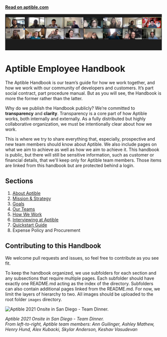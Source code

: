 **[Read on aptible.com](https://www.aptible.com/handbook)**

![Aptible Team Image](/images/zoom.png "Aptible Team Image")

# Aptible Employee Handbook
The Aptible Handbook is our team’s guide for how we work together, and how we work with our community of developers and customers. It’s part social contract, part procedure manual. But as you will see, the Handbook is more the former rather than the latter.

Why do we publish the Handbook publicly? We’re committed to **transparency** and **clarity**. Transparency is a core part of how Aptible works, both internally and externally. As a fully distributed but highly collaborative organization, we must be intentionally clear about how we work.

This is where we try to share everything that, especially, prospective and new team members should know about Aptible. We also include pages on what we aim to achieve as well as how we aim to achieve it. This handbook is public, but there will still be sensitive information, such as customer or financial details, that we'll keep only for Aptible team members. Those items are linked from this handbook but are protected behind a login.

## Sections
1. [About Aptible](/about-aptible)
2. [Mission & Strategy](mission-strategy.md)
3. [Goals](/how-we-work/goal-setting.md)
4. [Our Teams](/teams)
5. [How We Work](/how-we-work)
6. [Interviewing at Aptible](recruiting-process.md)
7. [Quickstart Guide](onboarding.md)
8. Expense Policy and Procurement

## Contributing to this Handbook

We welcome pull requests and issues, so feel free to contribute as you see fit.

To keep the handbook organized, we use subfolders for each section and any subsections that require multiple pages. Each subfolder should have exactly one README.md acting as the index of the directory. Subfolders can also contain additional pages linked from the README.md. For now, we limit the layers of hierarchy to two. All images should be uploaded to the root folder `images` directory.

<img src="images/dinner.png" alt="Aptible 2021 Onsite in San Diego - Team Dinner." width="450"/>

*Aptible 2021 Onsite in San Diego - Team Dinner.
<br />From left-to-right, Aptible team members: Ann Guilinger, Ashley Mathew, Henry Hund, Alex Kubacki, Skylar Anderson, Keshav Vasudevan*
